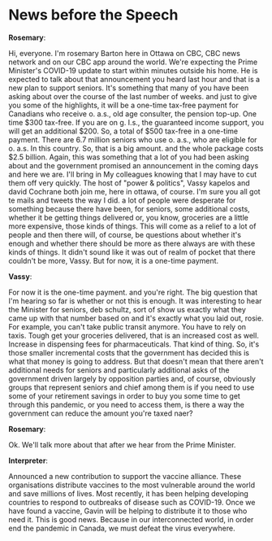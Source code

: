 # News before the Speech







**Rosemary**:

Hi, everyone.
I'm rosemary Barton here in Ottawa on CBC, CBC news network and on our CBC app around the world.
We're expecting the Prime Minister's COVID-19 update to start within minutes outside his home.
He is expected to talk about that announcement you heard last hour and that is a new plan to support seniors.
It's something that many of you have been asking about over the course of the last number of weeks.
and just to give you some of the highlights, it will be a one-time tax-free payment for Canadians who receive o. a.s., old age consulter, the pension top-up. One time $300 tax-free.
If you are on g. I.s., the guaranteed income support, you will get an additional $200.
So, a total of $500 tax-free in a one-time payment.
There are 6.7 million seniors who use o. a.s., who are eligible for o. a.s. In this country.
So, that is a big amount.
and the whole package costs $2.5 billion.
Again, this was something that a lot of you had been asking about and the government promised an announcement in the coming days and here we are.
I'll bring in My colleagues knowing that I may have to cut them off very quickly.
The host of "power & politics", Vassy kapelos and david Cochrane both join me, here in ottawa, of course.
I'm sure you all got te mails and tweets the way I did.
a lot of people were desperate for something because there have been, for seniors, some additional costs, whether it be getting things delivered or, you know, groceries are a little more expensive, those kinds of things.
This will come as a relief to a lot of people and then there will, of course, be questions about whether it's enough and whether there should be more as there always are with these kinds of things.
It didn't sound like it was out of realm of pocket that there couldn't be more, Vassy.
But for now, it is a one-time payment.



**Vassy**:

For now it is the one-time payment.
and you're right.
The big question that I'm hearing so far is whether or not this is enough.
It was interesting to hear the Minister for seniors, deb schultz, sort of show us exactly what they came up with that number based on and it's exactly what you laid out, rosie.
For example, you can't take public transit anymore.
You have to rely on taxis.
Tough get your groceries delivered, that is an increased cost as well.
Increase in dispensing fees for pharmaceuticals.
That kind of thing.
So, it's those smaller incremental costs that the government has decided this is what that money is going to address.
But that doesn't mean that there aren't additional needs for seniors and particularly additional asks of the government driven largely by opposition parties and, of course, obviously groups that represent seniors and chief among them is if you need to use some of your retirement savings in order to buy you some time to get through this pandemic, or you need to access them, is there a way the government can reduce the amount you're taxed naer?



**Rosemary**:

Ok. We'll talk more about that after we hear from the Prime Minister.



**Interpreter**:

Announced a new contribution to support the vaccine alliance.
These organisations distribute vaccines to the most vulnerable around the world and save millions of lives.
Most recently, it has been helping developing countries to respond to outbreaks of disease such as COVID-19. Once we have found a vaccine, Gavin will be helping to distribute it to those who need it. This is good news.
Because in our interconnected world, in order end the pandemic in Canada, we must defeat the virus everywhere.

